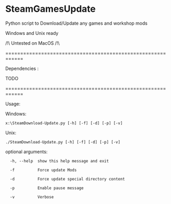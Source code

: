 # SteamGamesUpdate

Python script to Download/Update any games and workshop mods

Windows and Unix ready

/!\ Untested on MacOS /!\

============================================================


Dependencies :

  TODO
  


============================================================



Usage: 

Windows:

	x:\SteamDownload-Update.py [-h] [-f] [-d] [-p] [-v]

Unix:

	./SteamDownload-Update.py [-h] [-f] [-d] [-p] [-v]



optional arguments:

	  -h, --help  show this help message and exit
  
	  -f          Force update Mods
  
	  -d          Force update special directory content
  
	  -p          Enable pause message
  
	  -v          Verbose
  
